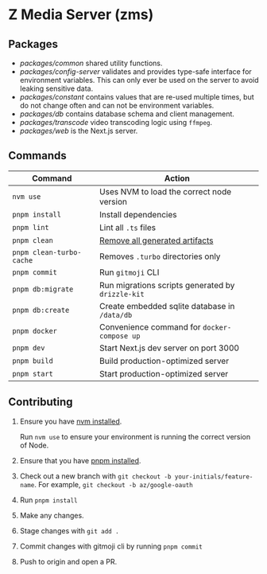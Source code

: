 # Z Media Server (zms)

## Packages

- *packages/common* shared utility functions.
- *packages/config-server* validates and provides type-safe interface for environment variables. This can only ever be used on the server to avoid leaking sensitive data.
- *packages/constant* contains values that are re-used multiple times, but do not change often and can not be environment variables.
- *packages/db* contains database schema and client management.
- *packages/transcode* video transcoding logic using `ffmpeg`.
- *packages/web* is the Next.js server.


## Commands

| Command                   | Action                                    |
| ------------------------- | ----------------------------------------- |
| `nvm use`                 | Uses NVM to load the correct node version |
| `pnpm install`            | Install dependencies                      |
| `pnpm lint`               | Lint all `.ts` files                      |
| `pnpm clean`              | [Remove all generated artifacts](https://github.com/zepez/zms/blob/main/scripts/clean.sh)                               |
| `pnpm clean-turbo-cache`  | Removes `.turbo` directories only         |
| `pnpm commit`             | Run `gitmoji` CLI                         |
| `pnpm db:migrate`         | Run migrations scripts generated by `drizzle-kit`               |
| `pnpm db:create`          | Create embedded sqlite database in `/data/db`                         |
| `pnpm docker`             | Convenience command for `docker-compose up`                         |
| `pnpm dev`                | Start Next.js dev server on port 3000                        |
| `pnpm build`              | Build production-optimized server                      |
| `pnpm start`              | Start production-optimized server                      |

## Contributing

1. Ensure you have [nvm installed](https://github.com/nvm-sh/nvm).
   
   Run `nvm use` to ensure your environment is running the correct version of Node. 

2. Ensure that you have [pnpm installed](https://pnpm.io/installation). 

3. Check out a new branch with `git checkout -b your-initials/feature-name`. For example, `git checkout -b az/google-oauth`

4. Run `pnpm install`

5. Make any changes.

6. Stage changes with `git add .`

7. Commit changes with gitmoji cli by running `pnpm commit`
   
8. Push to origin and open a PR.